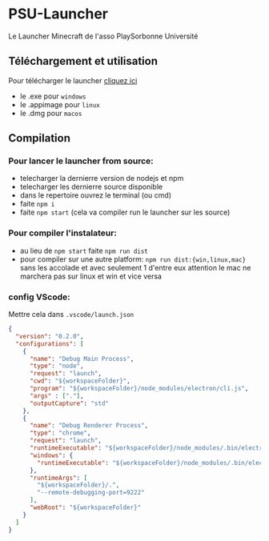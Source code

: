 # PSU-Launcher
Le Launcher Minecraft de l'asso PlaySorbonne Université

## Téléchargement et utilisation
Pour télécharger le launcher [cliquez ici](launcher.playsorbonne.fr) 
- le .exe pour `windows`
- le .appimage pour `linux`
- le .dmg pour `macos`

## Compilation
### Pour lancer le launcher from source:
- telecharger la dernierre version de nodejs et npm
- telecharger les dernierre source disponible
- dans le repertoire ouvrez le terminal (ou cmd)
- faite `npm i`
- faite `npm start` (cela va compiler run le launcher sur les source)

### Pour compiler l'instalateur:
- au lieu de `npm start` faite `npm run dist`
- pour compiler sur une autre platform: `npm run dist:{win,linux,mac}` sans les accolade et avec seulement 1 d'entre eux attention le mac ne marchera pas sur linux et win et vice versa

### config VScode:
Mettre cela dans `.vscode/launch.json`
```json
{
  "version": "0.2.0",
  "configurations": [
    {
      "name": "Debug Main Process",
      "type": "node",
      "request": "launch",
      "cwd": "${workspaceFolder}",
      "program": "${workspaceFolder}/node_modules/electron/cli.js",
      "args" : ["."],
      "outputCapture": "std"
    },
    {
      "name": "Debug Renderer Process",
      "type": "chrome",
      "request": "launch",
      "runtimeExecutable": "${workspaceFolder}/node_modules/.bin/electron",
      "windows": {
        "runtimeExecutable": "${workspaceFolder}/node_modules/.bin/electron.cmd"
      },
      "runtimeArgs": [
        "${workspaceFolder}/.",
        "--remote-debugging-port=9222"
      ],
      "webRoot": "${workspaceFolder}"
    }
  ]
}
```
